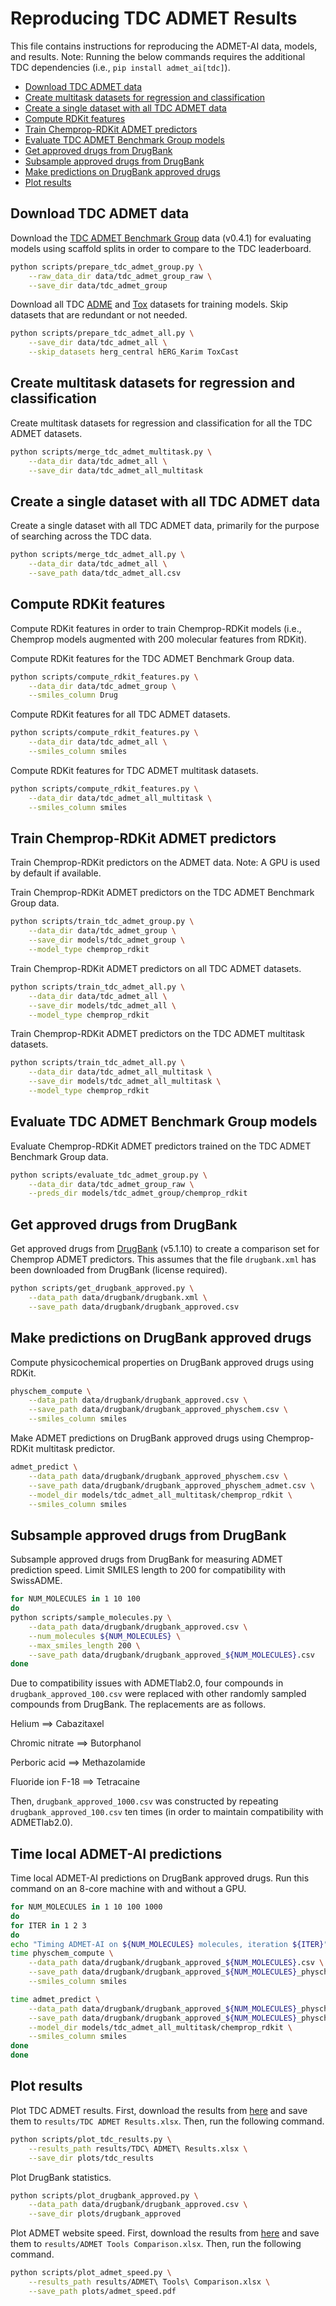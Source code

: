 # Reproducing TDC ADMET Results

This file contains instructions for reproducing the ADMET-AI data, models, and results. Note: Running the below commands requires the additional TDC dependencies (i.e., `pip install admet_ai[tdc]`).

- [Download TDC ADMET data](#download-tdc-admet-data)
- [Create multitask datasets for regression and classification](#create-multitask-datasets-for-regression-and-classification)
- [Create a single dataset with all TDC ADMET data](#create-a-single-dataset-with-all-tdc-admet-data)
- [Compute RDKit features](#compute-rdkit-features)
- [Train Chemprop-RDKit ADMET predictors](#train-chemprop-rdkit-admet-predictors)
- [Evaluate TDC ADMET Benchmark Group models](#evaluate-tdc-admet-benchmark-group-models)
- [Get approved drugs from DrugBank](#get-approved-drugs-from-drugbank)
- [Subsample approved drugs from DrugBank](#subsample-approved-drugs-from-drugbank)
- [Make predictions on DrugBank approved drugs](#make-predictions-on-drugbank-approved-drugs)
- [Plot results](#plot-results)

## Download TDC ADMET data

Download the [TDC ADMET Benchmark Group](https://tdcommons.ai/benchmark/admet_group/overview/) data (v0.4.1) for evaluating models using scaffold splits in order to compare to the TDC leaderboard.

```bash
python scripts/prepare_tdc_admet_group.py \
    --raw_data_dir data/tdc_admet_group_raw \
    --save_dir data/tdc_admet_group
```

Download all TDC [ADME](https://tdcommons.ai/single_pred_tasks/adme/) and [Tox](https://tdcommons.ai/single_pred_tasks/tox/) datasets for training models. Skip datasets that are redundant or not needed.

```bash
python scripts/prepare_tdc_admet_all.py \
    --save_dir data/tdc_admet_all \
    --skip_datasets herg_central hERG_Karim ToxCast
```

## Create multitask datasets for regression and classification

Create multitask datasets for regression and classification for all the TDC ADMET datasets.

```bash
python scripts/merge_tdc_admet_multitask.py \
    --data_dir data/tdc_admet_all \
    --save_dir data/tdc_admet_all_multitask
```

## Create a single dataset with all TDC ADMET data

Create a single dataset with all TDC ADMET data, primarily for the purpose of searching across the TDC data.

```bash
python scripts/merge_tdc_admet_all.py \
    --data_dir data/tdc_admet_all \
    --save_path data/tdc_admet_all.csv
```

## Compute RDKit features

Compute RDKit features in order to train Chemprop-RDKit models (i.e., Chemprop models augmented with 200 molecular features from RDKit).

Compute RDKit features for the TDC ADMET Benchmark Group data.

```bash
python scripts/compute_rdkit_features.py \
    --data_dir data/tdc_admet_group \
    --smiles_column Drug
```

Compute RDKit features for all TDC ADMET datasets.

```bash
python scripts/compute_rdkit_features.py \
    --data_dir data/tdc_admet_all \
    --smiles_column smiles
```

Compute RDKit features for TDC ADMET multitask datasets.

```bash
python scripts/compute_rdkit_features.py \
    --data_dir data/tdc_admet_all_multitask \
    --smiles_column smiles
```

## Train Chemprop-RDKit ADMET predictors

Train Chemprop-RDKit predictors on the ADMET data. Note: A GPU is used by default if available.

Train Chemprop-RDKit ADMET predictors on the TDC ADMET Benchmark Group data.

```bash
python scripts/train_tdc_admet_group.py \
    --data_dir data/tdc_admet_group \
    --save_dir models/tdc_admet_group \
    --model_type chemprop_rdkit
```

Train Chemprop-RDKit ADMET predictors on all TDC ADMET datasets.

```bash
python scripts/train_tdc_admet_all.py \
    --data_dir data/tdc_admet_all \
    --save_dir models/tdc_admet_all \
    --model_type chemprop_rdkit
```

Train Chemprop-RDKit ADMET predictors on the TDC ADMET multitask datasets.

```bash
python scripts/train_tdc_admet_all.py \
    --data_dir data/tdc_admet_all_multitask \
    --save_dir models/tdc_admet_all_multitask \
    --model_type chemprop_rdkit
```

## Evaluate TDC ADMET Benchmark Group models

Evaluate Chemprop-RDKit ADMET predictors trained on the TDC ADMET Benchmark Group data.

```bash
python scripts/evaluate_tdc_admet_group.py \
    --data_dir data/tdc_admet_group_raw \
    --preds_dir models/tdc_admet_group/chemprop_rdkit
```

## Get approved drugs from DrugBank

Get approved drugs from [DrugBank](https://go.drugbank.com/) (v5.1.10) to create a comparison set for Chemprop ADMET predictors. This assumes that the file `drugbank.xml` has been downloaded from DrugBank (license required).

```bash
python scripts/get_drugbank_approved.py \
    --data_path data/drugbank/drugbank.xml \
    --save_path data/drugbank/drugbank_approved.csv
```

## Make predictions on DrugBank approved drugs

Compute physicochemical properties on DrugBank approved drugs using RDKit.

```bash
physchem_compute \
    --data_path data/drugbank/drugbank_approved.csv \
    --save_path data/drugbank/drugbank_approved_physchem.csv \
    --smiles_column smiles
```

Make ADMET predictions on DrugBank approved drugs using Chemprop-RDKit multitask predictor.

```bash
admet_predict \
    --data_path data/drugbank/drugbank_approved_physchem.csv \
    --save_path data/drugbank/drugbank_approved_physchem_admet.csv \
    --model_dir models/tdc_admet_all_multitask/chemprop_rdkit \
    --smiles_column smiles
```

## Subsample approved drugs from DrugBank

Subsample approved drugs from DrugBank for measuring ADMET prediction speed. Limit SMILES length to 200 for compatibility with SwissADME.

```bash
for NUM_MOLECULES in 1 10 100
do
python scripts/sample_molecules.py \
    --data_path data/drugbank/drugbank_approved.csv \
    --num_molecules ${NUM_MOLECULES} \
    --max_smiles_length 200 \
    --save_path data/drugbank/drugbank_approved_${NUM_MOLECULES}.csv
done
```

Due to compatibility issues with ADMETlab2.0, four compounds in `drugbank_approved_100.csv` were replaced with other randomly sampled compounds from DrugBank. The replacements are as follows.

Helium ==> Cabazitaxel

Chromic nitrate ==> Butorphanol

Perboric acid ==> Methazolamide

Fluoride ion F-18 ==> Tetracaine

Then, `drugbank_approved_1000.csv` was constructed by repeating `drugbank_approved_100.csv` ten times (in order to maintain compatibility with ADMETlab2.0).


## Time local ADMET-AI predictions

Time local ADMET-AI predictions on DrugBank approved drugs. Run this command on an 8-core machine with and without a GPU.

```bash
for NUM_MOLECULES in 1 10 100 1000
do
for ITER in 1 2 3
do
echo "Timing ADMET-AI on ${NUM_MOLECULES} molecules, iteration ${ITER}"
time physchem_compute \
    --data_path data/drugbank/drugbank_approved_${NUM_MOLECULES}.csv \
    --save_path data/drugbank/drugbank_approved_${NUM_MOLECULES}_physchem.csv \
    --smiles_column smiles

time admet_predict \
    --data_path data/drugbank/drugbank_approved_${NUM_MOLECULES}_physchem.csv \
    --save_path data/drugbank/drugbank_approved_${NUM_MOLECULES}_physchem_admet.csv \
    --model_dir models/tdc_admet_all_multitask/chemprop_rdkit \
    --smiles_column smiles
done
done
```

## Plot results

Plot TDC ADMET results. First, download the results from [here](https://docs.google.com/spreadsheets/d/1bh9FEHqhbfHKF-Nxjad0Cpy2p5ztH__p0pijB43yc94/edit?usp=sharing) and save them to `results/TDC ADMET Results.xlsx`. Then, run the following command.

```bash
python scripts/plot_tdc_results.py \
    --results_path results/TDC\ ADMET\ Results.xlsx \
    --save_dir plots/tdc_results
```

Plot DrugBank statistics.

```bash
python scripts/plot_drugbank_approved.py \
    --data_path data/drugbank/drugbank_approved.csv \
    --save_dir plots/drugbank_approved
```

Plot ADMET website speed. First, download the results from [here]() and save them to `results/ADMET Tools Comparison.xlsx`. Then, run the following command.

```bash
python scripts/plot_admet_speed.py \
    --results_path results/ADMET\ Tools\ Comparison.xlsx \
    --save_path plots/admet_speed.pdf
```
